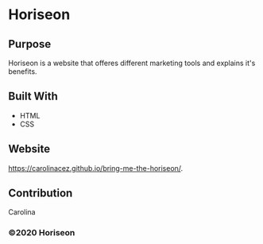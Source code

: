 # Horiseon

## Purpose 
Horiseon is a website that offeres different marketing tools and explains it's benefits. 

## Built With 
* HTML 
* CSS

## Website 
https://carolinacez.github.io/bring-me-the-horiseon/.

## Contribution
Carolina 

### ©️2020 Horiseon
